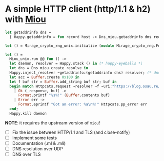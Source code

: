 # A simple HTTP client (http/1.1 & h2) with [Miou][miou]

```ocaml
let getaddrinfo dns =
  { Happy.getaddrinfo = fun record host -> Dns_miou.getaddrinfo dns record host }

let () = Mirage_crypto_rng_unix.initialize (module Mirage_crypto_rng.Fortuna)

let () =
  Miou_unix.run @@ fun () ->
  let daemon, resolver = Happy.stack () in (* happy-eyeballs *)
  let dns = Dns_miou.create resolve in
  Happy.inject_resolver ~getaddrinfo:(getaddrinfo dns) resolver; (* dns x happy-eyeballs *)
  let acc = Buffer.create 0x100 in
  let f buf str = Buffer.add_string buf str; buf in
  begin match Httpcats.request ~resolver ~f ~uri:"https://blog.osau.re/" acc with
    | Ok (_response, buf) ->
      Format.printf "%s%!" (Buffer.contents buf)
    | Error err ->
      Format.eprintf "Got an error: %a\n%!" Httpcats.pp_error err
  end;
  Happy.kill daemon
```

**NOTE**: it requires the upstream version of `miou`!

- [ ] Fix the issue between HTTP/1.1 and TLS (and close-notify)
- [ ] Implement some tests
- [ ] Documentation (.ml & .mli)
- [ ] DNS resolution over UDP
- [ ] DNS over TLS

[miou]: https://github.com/robur-coop/miou
